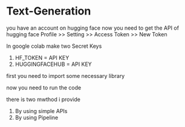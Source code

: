 # Text-Generation
you have an account on hugging face
now you need to get the API of hugging face
Profile >> Setting >> Access Token >> New Token

In google colab make two Secret Keys
1. HF_TOKEN = API KEY
2. HUGGINGFACEHUB = API KEY

first you need to import some necessary library

now you need to run the code

there is two mwthod i provide
1. By using simple APIs
2. By using Pipeline
